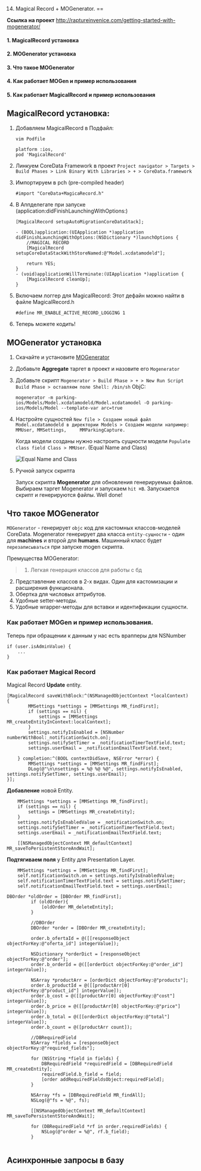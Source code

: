 14. Magical Record + MOGenerator.
==

__Ссылка на проект__
http://raptureinvenice.com/getting-started-with-mogenerator/

#### 1. MagicalRecord установка
#### 2. MOGenerator установка
#### 3. Что такое MOGenerator
#### 4. Как работает MOGen и пример использования
#### 5. Как работает MagicalRecord и пример использования

## MagicalRecord установка:

1. Добавляем MagicalRecord в Подфайл:

    ```
    vim Podfile

    platform :ios, 
    pod 'MagicalRecord'
    ```
    
2. Линкуем CoreData Framework в проект 
    `Project navigator > Targets > Build Phases > Link Binary With Libraries > + > CoreData.framework`
3. Импортируем в pch (pre-compiled header)
    ```objc
    #import "CoreData+MagicaRecord.h"
    ```
4. В Aппделегате при запуске (application:didFinishLaunchingWithOptions:)
    ```objc
    [MagicalRecord setupAutoMigrationCoreDataStack];
    ```
    ```objc
    - (BOOL)application:(UIApplication *)application didFinishLaunchingWithOptions:(NSDictionary *)launchOptions {
        //MAGICAL RECORD
        [MagicalRecord setupCoreDataStackWithStoreNamed:@"Model.xcdatamodeld"];

        return YES;
    }
    - (void)applicationWillTerminate:(UIApplication *)application {
        [MagicalRecord cleanUp];
    }
    ```
5. Включаем логгер для MagicalRecord:
Этот дефайн можно найти в файле MagicalRecord.h

    ```objc
    #define MR_ENABLE_ACTIVE_RECORD_LOGGING 1 
    ```
6. Теперь можете кодить!


## MOGenerator установка

1. Скачайте и установите [MOGenerator](http://rentzsch.github.io/mogenerator/)

2. Добавьте __Aggregate__ таргет в проект и назовите его `Mogenerator`

3. Добавьте скрипт
    `Mogenerator > Build Phase > + > New Run Script Build Phase > оставляем поле Shell: /bin/sh`
    ObjC:
    ```
    mogenerator -m parking-ios/Models/Model.xcdatamodeld/Model.xcdatamodel -O parking-ios/Models/Model --template-var arc=true
    ```

4. Настройте сущностей
    `New file > Создаем новый файл Model.xcdatamodeld в директории Models > Создаем модели например: MMUser, MMSettings,     MMParkingCapture.`

    Когда модели созданы нужно настроить сущности модели `Populate class field Class > MMUser`. (Equal Name and Class)
   
    ![Equal Name and Class](https://github.com/arthurigberdin/rg-ios-base/blob/master/Images/Entity.png)
5. Ручной запуск скрипта

    Запуск скрипта __Mogenerator__ для обновления генерируемых файлов.
    Выбираем таргет Mogenerator и запускаем `hit ⌘B`. Запускается скрипт и генерируются файлы. Well done!


## Что такое MOGenerator

`MOGenerator` - генерирует `objc` код для кастомных классов-моделей CoreData. 
Mogenerator генерирует два класса `еntity-cущности` - один для **machines** и второй для **humans**. 
Машинный класс будет `перезаписываться` при запуске mogen скрипта.

Премущества MOGenerator:

> 1. Легкая генерация классов для работы с бд
2. Представление классов в 2-х видах. Один для кастомизации и расширения функционала.
3. Обертка для числовых аттрибутов.
4. Удобные setter-методы.
5. Удобные wrapper-методы для вставки и идентификации сущности.


### Как работает MOGen и пример использования.

Теперь при обращении к данным у нас есть врапперы для NSNumber

```objc
if (user.isAdminValue) {
    ...
}
```

### Как работает Magical Record

Magical Record **Update** entity.
```objc
[MagicalRecord saveWithBlock:^(NSManagedObjectContext *localContext) 
{
        MMSettings *settings = [MMSettings MR_findFirst];
        if (settings == nil) {
            settings = [MMSettings MR_createEntityInContext:localContext];
        }
        settings.notifyIsEnabled = [NSNumber numberWithBool:_notificationSwitch.on];
        settings.notifySetTimer = _notificationTimerTextField.text;
        settings.userEmail = _notificationEmailTextField.text;
        
    } completion:^(BOOL contextDidSave, NSError *error) {
        MMSettings *settings = [MMSettings MR_findFirst];
        DLog(@"\n\nsettings = %@ %@ %@", settings.notifyIsEnabled, settings.notifySetTimer, settings.userEmail);
}];
```

**Добавление** новой Entity.
```objc
    MMSettings *settings = [MMSettings MR_findFirst];
    if (settings == nil) {
        settings = [MMSettings MR_createEntity];
    }
    settings.notifyIsEnabledValue = _notificationSwitch.on;
    settings.notifySetTimer = _notificationTimerTextField.text;
    settings.userEmail = _notificationEmailTextField.text;
    
    [[NSManagedObjectContext MR_defaultContext] MR_saveToPersistentStoreAndWait];
```

**Подтягиваем поля** у Entity для Presentation Layer.
```objc
    MMSettings *settings = [MMSettings MR_findFirst];
    self.notificationSwitch.on = settings.notifyIsEnabledValue;
    self.notificationTimerTextField.text = settings.notifySetTimer;
    self.notificationEmailTextField.text = settings.userEmail;
```


```objc
DBOrder *oldOrder = [DBOrder MR_findFirst];
         if (oldOrder){
             [oldOrder MR_deleteEntity];
         }
         
         //DBOrder
         DBOrder *order = [DBOrder MR_createEntity];
         
         order.b_ofertaId = @([[responseObject objectForKey:@"oferta_id"] integerValue]);
        
         NSDictionary *orderDict = [responseObject objectForKey:@"order"];
         order.b_orderId = @([[orderDict objectForKey:@"order_id"] integerValue]);
         
         NSArray *productArr = [orderDict objectForKey:@"products"];
         order.b_productId = @([[productArr[0] objectForKey:@"product_id"] integerValue]);
         order.b_cost = @([[productArr[0] objectForKey:@"cost"] integerValue]);
         order.b_price = @([[productArr[0] objectForKey:@"price"] integerValue]);
         order.b_total = @([[orderDict objectForKey:@"total"] integerValue]);
         order.b_count = @([productArr count]);
         
         //DBRequiredField
         NSArray *fields = [responseObject objectForKey:@"required_fields"];
         
         for (NSString *field in fields) {
             DBRequiredField *requiredField = [DBRequiredField MR_createEntity];
             requiredField.b_field = field;
             [order addRequiredFieldsObject:requiredField];
         }
         
         NSArray *fs = [DBRequiredField MR_findAll];
         NSLog(@"fs = %@", fs);
         
         [[NSManagedObjectContext MR_defaultContext] MR_saveToPersistentStoreAndWait];
         
         for (DBRequiredField *rf in order.requiredFields) {
             NSLog(@"order = %@", rf.b_field);
         }
         
```

## Асинхронные запросы в базу


